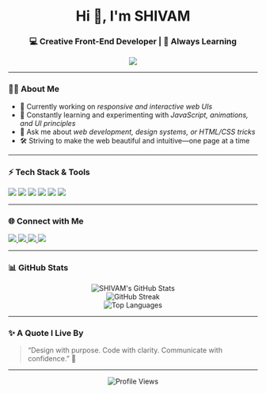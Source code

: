 <!-- GitHub Profile README.md for Skarn-2006 -->

<h1 align="center">Hi 👋, I'm SHIVAM</h1>
<h3 align="center">💻 Creative Front-End Developer | 🎯 Always Learning</h3>

<p align="center">
  <img src="https://readme-typing-svg.herokuapp.com?color=00F7FF&center=true&vCenter=true&lines=I+love+to+Code+🧠;Passionate+about+Front-End+Web+Design+✨;Always+building+something+meaningful+💡" />
</p>

---

### 🧑‍💻 About Me

- 🔭 Currently working on *responsive and interactive web UIs*
- 🌱 Constantly learning and experimenting with *JavaScript, animations, and UI principles*
- 💬 Ask me about *web development, design systems, or HTML/CSS tricks*
- 🛠 Striving to make the web beautiful and intuitive—one page at a time

---

### ⚡ Tech Stack & Tools

<p align="left">
  <img src="https://img.shields.io/badge/HTML5-E34F26?style=for-the-badge&logo=html5&logoColor=fff" />
  <img src="https://img.shields.io/badge/CSS3-1572B6?style=for-the-badge&logo=css3&logoColor=fff" />
  <img src="https://img.shields.io/badge/JavaScript-F7DF1E?style=for-the-badge&logo=javascript&logoColor=000" />
  <img src="https://img.shields.io/badge/Figma-F24E1E?style=for-the-badge&logo=figma&logoColor=fff" />
  <img src="https://img.shields.io/badge/GitHub-100000?style=for-the-badge&logo=github&logoColor=fff" />
  <img src="https://img.shields.io/badge/VSCode-007ACC?style=for-the-badge&logo=visual-studio-code&logoColor=fff" />
</p>

---

### 🌐 Connect with Me

<p>
  <a href="https://github.com/Skarn-2006" target="_blank">
    <img src="https://img.shields.io/badge/GitHub-Skarn--2006-black?style=for-the-badge&logo=github" />
  </a>
  <a href="mailto:lunarpulse21@gmail.com" target="_blank">
    <img src="https://img.shields.io/badge/Gmail-Mail%20Me-D14836?style=for-the-badge&logo=gmail&logoColor=fff" />
  </a>
  <a href="https://www.linkedin.com/in/shivam-karn-74a567262" target="_blank">
    <img src="https://img.shields.io/badge/LinkedIn-Connect-blue?style=for-the-badge&logo=linkedin&logoColor=white" />
  </a>
  <a href="https://www.instagram.com/your_instagram_here" target="_blank">
    <img src="https://img.shields.io/badge/Instagram-Follow-DD2A7B?style=for-the-badge&logo=instagram&logoColor=white" />
  </a>
</p>

---

### 📊 GitHub Stats

<p align="center">
  <img src="https://github-readme-stats.vercel.app/api?username=Skarn-2006&show_icons=true&theme=tokyonight" alt="SHIVAM's GitHub Stats" />
  <br />
  <img src="https://github-readme-streak-stats.herokuapp.com/?user=Skarn-2006&theme=tokyonight" alt="GitHub Streak" />
  <br />
  <img src="https://github-readme-stats.vercel.app/api/top-langs/?username=Skarn-2006&layout=compact&theme=tokyonight" alt="Top Languages" />
</p>

---

### ✨ A Quote I Live By
> “Design with purpose. Code with clarity. Communicate with confidence.” 🎨

---

<p align="center">
  <img src="https://komarev.com/ghpvc/?username=Skarn-2006&label=Profile+Views&color=brightgreen&style=flat" alt="Profile Views" />
</p>
